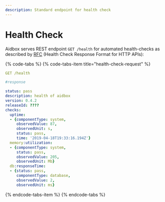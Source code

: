 ```yaml
---
description: Standard endpoint for health check
---
```


# Health Check

Aidbox serves  REST endpoint `GET /health` for automated health-checks as described by [RFC](https://inadarei.github.io/rfc-healthcheck/) \(Health Check Response Format for HTTP APIs\):

{% code-tabs %}
{% code-tabs-item title="health-check-request" %}
```yaml
GET /health

#response 

status: pass
description: health of aidbox
version: 0.4.2
releaseId: ????
checks:
  uptime:
  - {componentType: system, 
     observedValue: 87, 
     observedUnit: s, 
     status: pass, 
     time: '2019-04-18T19:33:16.194Z'}
  memory:utilization:
  - {componentType: system, 
     status: pass, 
     observedValue: 205, 
     observedUnit: Mb}
  db:responseTime:
  - {status: pass, 
     componentType: database, 
     observedValue: 2, 
     observedUnit: ms}
```
{% endcode-tabs-item %}
{% endcode-tabs %}



